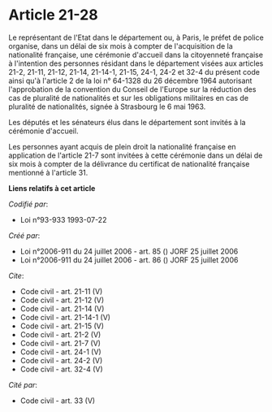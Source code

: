 # Article 21-28

Le représentant de l'Etat dans le département ou, à Paris, le préfet de police organise, dans un délai de six mois à compter
de l'acquisition de la nationalité française, une cérémonie d'accueil dans la citoyenneté française à l'intention des
personnes résidant dans le département visées aux articles 21-2, 21-11, 21-12, 21-14, 21-14-1, 21-15, 24-1, 24-2 et 32-4 du
présent code ainsi qu'à l'article 2 de la loi n° 64-1328 du 26 décembre 1964 autorisant l'approbation de la convention du
Conseil de l'Europe sur la réduction des cas de pluralité de nationalités et sur les obligations militaires en cas de
pluralité de nationalités, signée à Strasbourg le 6 mai 1963. 

Les députés et les sénateurs élus dans le département sont invités à la cérémonie d'accueil. 

Les personnes ayant acquis de plein droit la nationalité française en application de l'article 21-7 sont invitées à cette
cérémonie dans un délai de six mois à compter de la délivrance du certificat de nationalité française mentionné à l'article
31.

**Liens relatifs à cet article**

_Codifié par_:

  - Loi n°93-933 1993-07-22

_Créé par_:

  - Loi n°2006-911 du 24 juillet 2006 - art. 85 () JORF 25 juillet 2006
  - Loi n°2006-911 du 24 juillet 2006 - art. 86 () JORF 25 juillet 2006

_Cite_:

  - Code civil - art. 21-11 (V)
  - Code civil - art. 21-12 (V)
  - Code civil - art. 21-14 (V)
  - Code civil - art. 21-14-1 (V)
  - Code civil - art. 21-15 (V)
  - Code civil - art. 21-2 (V)
  - Code civil - art. 21-7 (V)
  - Code civil - art. 24-1 (V)
  - Code civil - art. 24-2 (V)
  - Code civil - art. 32-4 (V)

_Cité par_:

  - Code civil - art. 33 (V)
